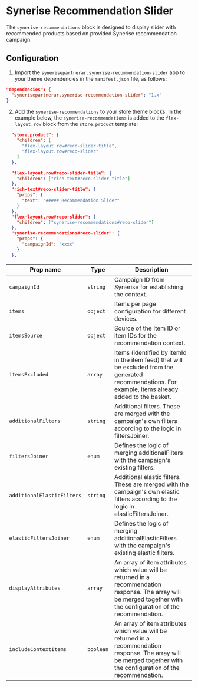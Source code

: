 # Synerise Recommendation Slider

The `synerise-recommendations` block is designed to display slider with recommended products based on provided Synerise recommendation campaign.

## Configuration

1. Import the `synerisepartnerar.synerise-recommendation-slider` app to your theme dependencies in the `manifest.json` file, as follows:

```json
"dependencies": {
  "synerisepartnerar.synerise-recommendation-slider": "1.x"
}
```

2. Add the `synerise-recommendations` to your store theme blocks. 
In the example below, the `synerise-recommendations` is added to the `flex-layout.row` block from the `store.product` template:

```json
  "store.product": {
    "children": [
      "flex-layout.row#reco-slider-title",
      "flex-layout.row#reco-slider"
    ]
  },

  "flex-layout.row#reco-slider-title": {
    "children": ["rich-text#reco-slider-title"]
  },
  "rich-text#reco-slider-title": {
    "props": {
      "text": "##### Recommendation Slider"
    }
  },
  "flex-layout.row#reco-slider": {
    "children": ["synerise-recommendations#reco-slider"]
  },
  "synerise-recommendations#reco-slider": {
    "props": {
      "campaignId": "xxxx"
    }
  },
```

| Prop name | Type | Description |
| - | - | - |
| `campaignId` | `string` | Campaign ID from Synerise for establishing the context. |
| `items` | `object` | Items per page configuration for different devices. |
| `itemsSource` | `object` | Source of the Item ID or item IDs for the recommendation context. |
| `itemsExcluded` | `array` | Items (identified by itemId in the item feed) that will be excluded from the generated recommendations. For example, items already added to the basket. |
| `additionalFilters` | `string` | Additional filters. These are merged with the campaign's own filters according to the logic in filtersJoiner. |
| `filtersJoiner` | `enum` | Defines the logic of merging additionalFilters with the campaign's existing filters. |
| `additionalElasticFilters` | `string` | Additional elastic filters. These are merged with the campaign's own elastic filters according to the logic in elasticFiltersJoiner. |
| `elasticFiltersJoiner` | `enum` | Defines the logic of merging additionalElasticFilters with the campaign's existing elastic filters. |
| `displayAttributes` | `array` | An array of item attributes which value will be returned in a recommendation response. The array will be merged together with the configuration of the recommendation. |
| `includeContextItems` | `boolean` | An array of item attributes which value will be returned in a recommendation response. The array will be merged together with the configuration of the recommendation. |
